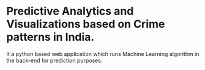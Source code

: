 # Predictive Analytics and Visualizations based on Crime patterns in India.
It a python based web application which runs Machine Learning algorithm in the back-end for prediction purposes.
